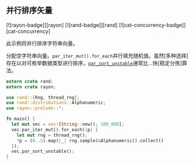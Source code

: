 ## 并行排序矢量

[![rayon-badge]][rayon] [![rand-badge]][rand] [![cat-concurrency-badge]][cat-concurrency]

此示例将并行排序字符串向量。

分配空字符串向量。`par_iter_mut().for_each`并行填充随机值。虽然[多种选择]存在以对可枚举数据类型进行排序，[`par_sort_unstable`]通常比...快[稳定分拣]算法。

```rust
extern crate rand;
extern crate rayon;

use rand::{Rng, thread_rng};
use rand::distributions::Alphanumeric;
use rayon::prelude::*;

fn main() {
  let mut vec = vec![String::new(); 100_000];
  vec.par_iter_mut().for_each(|p| {
    let mut rng = thread_rng();
    *p = (0..5).map(|_| rng.sample(&Alphanumeric)).collect()
  });
  vec.par_sort_unstable();
}
```

[`par_sort_unstable`]: https://docs.rs/rayon/*/rayon/slice/trait.ParallelSliceMut.html#method.par_sort_unstable

[multiple options]: https://docs.rs/rayon/*/rayon/slice/trait.ParallelSliceMut.html

[stable sorting]: https://docs.rs/rayon/*/rayon/slice/trait.ParallelSliceMut.html#method.par_sort
